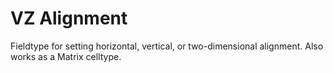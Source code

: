 VZ Alignment
=====================

Fieldtype for setting horizontal, vertical, or two-dimensional alignment. Also works as a Matrix celltype.